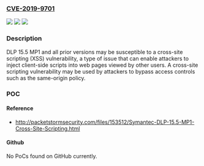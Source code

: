 ### [CVE-2019-9701](https://cve.mitre.org/cgi-bin/cvename.cgi?name=CVE-2019-9701)
![](https://img.shields.io/static/v1?label=Product&message=Data%20Loss%20Prevention&color=blue)
![](https://img.shields.io/static/v1?label=Version&message=n%2Fa&color=blue)
![](https://img.shields.io/static/v1?label=Vulnerability&message=Cross-site%20Scripting&color=brighgreen)

### Description

DLP 15.5 MP1 and all prior versions may be susceptible to a cross-site scripting (XSS) vulnerability, a type of issue that can enable attackers to inject client-side scripts into web pages viewed by other users. A cross-site scripting vulnerability may be used by attackers to bypass access controls such as the same-origin policy.

### POC

#### Reference
- http://packetstormsecurity.com/files/153512/Symantec-DLP-15.5-MP1-Cross-Site-Scripting.html

#### Github
No PoCs found on GitHub currently.

